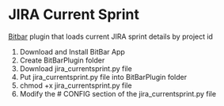 # JIRA Current Sprint
[Bitbar](https://github.com/matryer/bitbar) plugin that loads current JIRA sprint details by project id

1. Download and Install BitBar App
2. Create BitBarPlugin folder
3. Download jira_currentsprint.py file
4. Put jira_currentsprint.py file into BitBarPlugin folder
5. chmod +x jira_currentsprint.py file
6. Modify the # CONFIG section of the jira_currentsprint.py file
